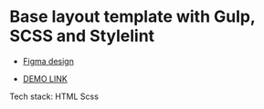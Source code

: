 # Base layout template with Gulp, SCSS and Stylelint

- [Figma design](https://www.figma.com/design/DtkQmQ797hk0nI4KfMi2Uq/BOSE-New-Version?node-id=6817-212)

- [DEMO LINK](https://YarRudenko.github.io/phone-catalog-portfolio/)

Tech stack:
HTML
Scss
